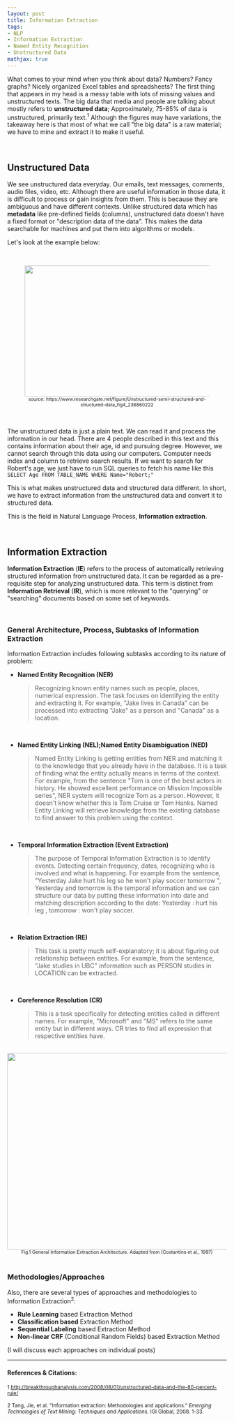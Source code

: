 ```yaml
---
layout: post
title: Information Extraction
tags:
- NLP
- Information Extraction
- Named Entity Recognition
- Unstructured Data
mathjax: true
---
```




What comes to your mind when you think about data? Numbers? Fancy graphs? Nicely organized Excel tables and spreadsheets? The first thing that appears in my head is a messy table with lots of missing values and unstructured texts. The big data that media and people are talking about mostly refers to **unstructured  data**; Approximately, 75-85% of data is unstructured, primarily text.<sup>1</sup> Although the figures may have variations, the takeaway here is that most of what we call "the big data" is a raw material; we have to mine and extract it to make it useful.

<br>

## Unstructured Data

We see unstructured data everyday. Our emails, text messages, comments, audio files, video, etc. Although there are useful information in those data, it is difficult to process or gain insights from them. This is because they are ambiguous and have different contexts. Unlike structured data which has **metadata** like pre-defined fields (columns), unstructured data doesn't have a fixed format or "description data of the data". This makes the data searchable for machines and put them into algorithms or models. 

Let's look at the example below:

<br>

<figure>
  <img src="https://www.researchgate.net/profile/Jorge_Cardoso4/publication/236860222/figure/fig4/AS:669293989593114@1536583530877/Unstructured-semi-structured-and-structured-data.png" width="700" height="300">
  <figcaption style="font-size: 8pt; text-align: center;">source: https://www.researchgate.net/figure/Unstructured-semi-structured-and-structured-data_fig4_236860222</figcaption>
</figure>

<br>

The unstructured data is just a plain text. We can read it and process the information in our head. There are  4 people described in this text and this contains information about their age, id and pursuing degree. However, we cannot search through this data using our computers. Computer needs index and column to retrieve search results. If we want to search for Robert's age, we just have to run SQL queries to fetch his name like this `SELECT Age FROM TABLE_NAME WHERE Name="Robert;"`

This is what makes unstructured data and structured data different. In short, we have to extract information from the unstructured data and convert it to structured data. 

This is the field in Natural Language Process, **Information extraction**.

<br>

## Information Extraction

**Information Extraction** (**IE**) refers to the process of automatically retrieving structured information from unstructured data. It can be regarded as a pre-requisite step for analyzing unstructured data. This term is distinct from **Information Retrieval** (**IR**), which is more relevant to the "querying" or "searching" documents based on some set of keywords. 

<br>

### General Architecture, Process, Subtasks of Information Extraction

Information Extraction includes following subtasks according to its nature of problem:
&nbsp;

- **Named Entity Recognition (NER)** 

  >Recognizing known entity names such as people, places, numerical expression. The task focuses on identifying the entity and extracting it. For example, "Jake lives in Canada" can be processed into  extracting "Jake" as a person and "Canada" as a location.

&nbsp;&nbsp;

- **Named Entity Linking (NEL);Named Entity Disambiguation (NED)**

  >Named Entity Linking is getting entities from NER and matching it to the knowledge that you already have in the database. It is a task of finding what the entity actually means in terms of the context. For example, from the sentence "Tom is one of the best actors in history. He showed excellent performance  on Mission Impossible series", NER system will recognize Tom as a person. However, it doesn't know whether this is Tom Cruise or Tom Hanks. Named Entity Linking will retrieve knowledge from the existing database to find answer to this problem using the context.

  &nbsp;

- **Temporal Information Extraction (Event Extraction)**

  >The purpose of Temporal Information Extraction is to identify events. Detecting certain frequency, dates, recognizing who is involved and what is happening. For example from the sentence, "Yesterday Jake hurt his leg so he won't play soccer tomorrow ", Yesterday and tomorrow is the temporal information and we can structure our data by putting these information into date and matching description according to the date: Yesterday : hurt his leg , tomorrow : won't play soccer.

&nbsp;

- **Relation Extraction (RE)**

  >This task is pretty much self-explanatory; it is about figuring out relationship between entities. For example, from the sentence, "Jake studies in UBC"  information such as PERSON studies in LOCATION can be extracted.

&nbsp;

- **Coreference Resolution (CR)**

  >This is a task specifically for detecting entities called in different names. For example, "Microsoft" and "MS" refers to the same entity but in different ways. CR tries to find all expression that respective entities have.

<br>

<div>
  <center><img src="https://www.researchgate.net/publication/326264437/figure/fig1/AS:646327264374784@1531107836947/General-Information-Extraction-Architecture-Adapted-from-Costantino-et-al-1997.png" width="600" height="450" ></center>
  <figcaption style="font-size:8pt; text-align:center;">Fig.1 General Information Extraction Architecture. Adapted from (Costantino et al., 1997)
  </figcaption>
</div>



<br>

### Methodologies/Approaches

Also, there are several types of approaches and methodologies to Information Extraction<sup>2</sup>:

- **Rule Learning** based Extraction Method
- **Classification based** Extraction Method
- **Sequential Labeling** based Extraction Method
- **Non-linear CRF** (Conditional Random Fields) based Extraction Method

(I will discuss each approaches on individual posts)



___



#### References & Citations:

<sup>1 http://breakthroughanalysis.com/2008/08/01/unstructured-data-and-the-80-percent-rule/</sup> 

<sup>2 Tang, Jie, et al. "Information extraction: Methodologies and applications." *Emerging Technologies of Text Mining: Techniques and Applications*. IGI Global, 2008. 1-33.</sup>